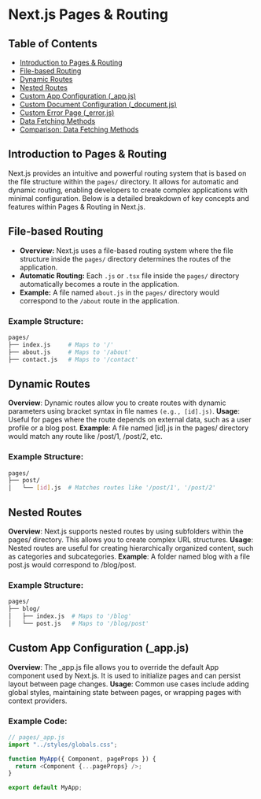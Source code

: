 # Next.js Pages & Routing

## Table of Contents

- [Introduction to Pages & Routing](#introduction-to-pages--routing)
- [File-based Routing](#file-based-routing)
- [Dynamic Routes](#dynamic-routes)
- [Nested Routes](#nested-routes)
- [Custom App Configuration (\_app.js)](#custom-app-configuration-_appjs)
- [Custom Document Configuration (\_document.js)](#custom-document-configuration-_documentjs)
- [Custom Error Page (\_error.js)](#custom-error-page-_errorjs)
- [Data Fetching Methods](#data-fetching-methods)
- [Comparison: Data Fetching Methods](#comparison-data-fetching-methods)

## Introduction to Pages & Routing

Next.js provides an intuitive and powerful routing system that is based on the file structure within the `pages/` directory. It allows for automatic and dynamic routing, enabling developers to create complex applications with minimal configuration. Below is a detailed breakdown of key concepts and features within Pages & Routing in Next.js.

## File-based Routing

- **Overview:** Next.js uses a file-based routing system where the file structure inside the `pages/` directory determines the routes of the application.
- **Automatic Routing:** Each `.js` or `.tsx` file inside the `pages/` directory automatically becomes a route in the application.
- **Example:** A file named `about.js` in the `pages/` directory would correspond to the `/about` route in the application.

### Example Structure:

```bash
pages/
├── index.js     # Maps to '/'
├── about.js     # Maps to '/about'
├── contact.js   # Maps to '/contact'
```

## Dynamic Routes

**Overview**: Dynamic routes allow you to create routes with dynamic parameters using bracket syntax in file names `(e.g., [id].js)`.
**Usage**: Useful for pages where the route depends on external data, such as a user profile or a blog post.
**Example**: A file named [id].js in the pages/ directory would match any route like /post/1, /post/2, etc.

### Example Structure:

```bash
pages/
├── post/
│   └── [id].js  # Matches routes like '/post/1', '/post/2'
```

## Nested Routes

**Overview**: Next.js supports nested routes by using subfolders within the pages/ directory. This allows you to create complex URL structures.
**Usage**: Nested routes are useful for creating hierarchically organized content, such as categories and subcategories.
**Example**: A folder named blog with a file post.js would correspond to /blog/post.

### Example Structure:

```bash
pages/
├── blog/
│   ├── index.js  # Maps to '/blog'
│   └── post.js   # Maps to '/blog/post'
```

## Custom App Configuration (\_app.js)

**Overview**: The \_app.js file allows you to override the default App component used by Next.js. It is used to initialize pages and can persist layout between page changes.
**Usage**: Common use cases include adding global styles, maintaining state between pages, or wrapping pages with context providers.

### Example Code:

```javascript
// pages/_app.js
import "../styles/globals.css";

function MyApp({ Component, pageProps }) {
  return <Component {...pageProps} />;
}

export default MyApp;
```
